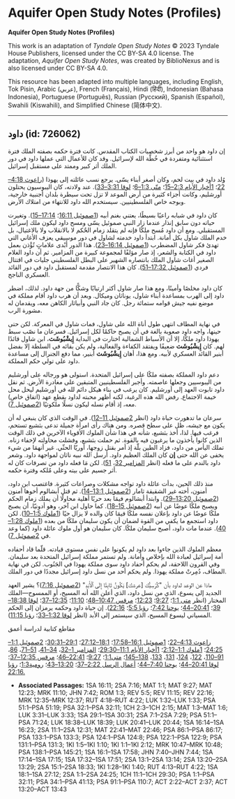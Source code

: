 # Aquifer Open Study Notes (Profiles)

**Aquifer Open Study Notes (Profiles)**

This work is an adaptation of *Tyndale Open Study Notes* © 2023 Tyndale House Publishers, licensed under the CC BY\-SA 4\.0 license. The adaptation, *Aquifer Open Study Notes*, was created by BiblioNexus and is also licensed under CC BY\-SA 4\.0\.

This resource has been adapted into multiple languages, including English, Tok Pisin, Arabic (عربي), French (Français), Hindi (हिंदी), Indonesian (Bahasa Indonesia), Portuguese (Português), Russian (Русский), Spanish (Español), Swahili (Kiswahili), and Simplified Chinese (简体中文).



--------------------------------

## داود (id: 726062)

إن داود هو واحد من أبرز شخصيات الكتاب المقدس. كانت فترة حكمه بصفته الملك فترة استثنائية ومتفردة في خُطَّة الله لإسرائيل. وقد كان للأعمال التي عملها داود في دور الملك أثر كبير وممتد على مستقبل إسرائيل.

وُلد داود في بيت لحم، وكان أصغر أبناء يسّى. يرجع نسب عائلته إلى يهوذا ([راعوث 4:18–22](https://ref.ly/Ruth4:18-Ruth4:22)؛ [1أخبار الأيام 2:3–15](https://ref.ly/1Chr2:3-1Chr2:15)؛ [متّى 1:3–6](https://ref.ly/Matt1:3-Matt1:6)؛ [لوقا 3:31–33](https://ref.ly/Luke3:31-Luke3:33)). عند ولادته، كان اليبوسيون يحتلون أورشليم، وكانت أجزاء كثيرة من أرض الموعد لا تزل تحت سيطرة بلدان أجنبية خارجية، وبوجه خاص الفلسطينيين. سيستخدم الله داود للانتهاء من امتلاك الأرض.

كان داود في شبابه راعيًا بسيطًا، يعتني بغنم أبيه ([1صموئيل 16:11](https://ref.ly/1Sam16:11)؛ [17:14–15](https://ref.ly/1Sam17:14-1Sam17:15)). وتغيرت حياته دون سابق إنذار عندما زار النبي صموئيل يسّى ومسح داود ليكون ملك إسرائيل المستقبلي. ومع أن داود مُسح ملكًا فإنه لم يتقلد زمام الحٌكم لا بالانقلاب ولا بالاغتيال، بل خدم الملك شاول بكل أمانة. ابتدأ داود خدمته لشاول في دور موسيقي يعزف الأغاني التي تهدئ فكر شاول المضطرب ([1صموئيل 16:14–23](https://ref.ly/1Sam16:14-1Sam16:23)). هذا الدور أَبْدى علاماتٍ تُؤْذن بعمل داود في الكتابة والشعر، إذ صار مؤلفًا لمجموعة كبيرة من المزامير. ثم أن داود الغلام الصغير أغاث شاول الملك بانتصاره الشهير على البطل الفلسطيني جليات في اقتتال فردي ([1صموئيل 17:32–51](https://ref.ly/1Sam17:32-1Sam17:51)). كان هذا الانتصار مقدمة لمستقبل داود في دور القائد العسكري الناجح.

كان داود مخلصًا وأمينًا، ومع هذا صار شاول أكثر ارتيابًا وشكًّا من جهة داود. لذلك، اضطر داود إلى الهرب بمساعدة أبناء شاول، يوناثان وميكال. وبعد أن هرب داود أقام مملكة في موضع نفيه جيش قوامه ستمائة رجل. كان جاد النبي وأبياثار الكاهن معه، ويقدمان له مشورة الرب.

في نهاية المطاف انتهى طول أناة الله على شاول، فمات شاول في المعركة. لكن حتى حينها، واجه داود صعوبة بالغة في أن يصبح حاكمًا لكل إسرائيل. فسرعان ما نصّب سبط يهوذا داود ملكًا، إلا أن الأسباط الشمالية اختارت في البداية **إِيشْبُوشَث**، ابن شاول قائدًا لهم. كان **إِيشْبُوشَث** ضعيفًا ويفتقد الكفاءة والفعالية، ولم يكن بقائه في السلطة إلا بفضل أبنير القائد العسكري لأبيه. ومع هذا، أهان **إِيشْبُوشَث** أبنير، مما دفع الجنرال إلى مساعدة داود على تولي حكم المملكة.

دعم داود المملكة بصفته ملكًا على إسرائيل المتحدة. استولى هو ورجاله على أورشليم من اليبوسيين وجعلها عاصمته. وأجبر الفلسطينيين المتبقين على مغادرة الأرض. ثم نقل داود تابوت العهد إلى أورشليم. كان يرغب في بناء هيكل دائم لله في أورشليم ليحل محل خيمة الاجتماع. رفض الله هذه الرغبة، لكنه أظهر محبته لداود بقطع عهد (اتفاق خاص) معه، إذ أقام نسله ليكون نسلًا ملكوتيًا ([2صموئيل 7](https://ref.ly/2Sam7:1-2Sam7:29)).

سرعان ما تدهورت حياة داود (انظر [2صموئيل 11–12](https://ref.ly/2Sam11:1-2Sam12:31)). في الوقت الذي كان ينبغي له أن يكون مع جيشه، ظل على سطح قصره. ومن هناك رأى امرأة جميلة تدعى بثشبع تستحم، فرغب فيها. لذا، أخذ بثشبع، شأنه في هذا شأن الملوك الأقوياء الآخرين في ذلك الوقت الذين كانوا يأخذون ما يرغبون فيه بالقوة. ثم حملت بثشبع، وفشلت محاولته لإخفاء زناه. تملك اليأس من داود، فزاد الطين بلّة إذ أمر بقتل زوجها، أوريّا الحثّي. غير أنهمَا من شيء يخفى عن الله حتى **إن** كان الملك العظيم داود. أرسل ٱلله نبيه ناثان لمواجهة داود. وشعر داود بالندم على ما فعله (انظر [المزامير 32](https://ref.ly/Ps32:1-Ps32:11)، [51](https://ref.ly/Ps51:1-Ps51:19)). لكن مَا فعله داود من تصرفات كان له أثر جسيم على بيته وعلى مٌلكه وفترة حكمه.

منذ ذلك الحين، بدأت عائلة داود تواجه مشكلات وصراعات كثيرة. فاغتصب ابن داود، أمنون، أخته غير الشقيقة ثامار ([2صموئيل 13:1–14](https://ref.ly/2Sam13:1-2Sam13:14)). ثم قتل أبشالوم أخوها أمنون ([2صموئيل 13:20–29](https://ref.ly/2Sam13:20-2Sam13:29)). وابتدأ أبشالوم فيمَا بعد حربًا أهلية محاولًا أن يملك زمام الحكم ويصبح ملكًا عوضًا عن أبيه ([2صموئيل 15–18](https://ref.ly/2Sam15:1-2Sam18:33)). كما حاول ابن آخر، وهو أدونيّا، أن يصبح ملكًا عوضًا عن داود بإعلان نفسه ملكًا فيمَا كان والده لا يزال حيًا ([1ملوك 1:5–10](https://ref.ly/1Kgs1:5-1Kgs1:10)). لكن داود استجمع ما يكفي من القوة لضمان أن يكون سليمان ملكًا من بعده ([1ملوك 1:28–40](https://ref.ly/1Kgs1:28-1Kgs1:40)). عندما مات داود، أصبح سليمان ملكًا. كان سليمان هو أول ملوك عائلة داود (كما وعد في [2صموئيل 7](https://ref.ly/2Sam7:1-2Sam7:29)).

معظم الملوك الذين جاءوا بعد داود لم يكونوا على نفس مستوى قيادته. قلّما قاد أحفاده أمة إسرائيل لعبادة الله بإخلاص وأمانة. ولم تستمر مملكة إسرائيل المتحدة بعد سليمان. وفي القرون اللاحقة، لم يحكم أحفاد داود سوى مملكة يهوذا في الجَنُوب. لكن في نهاية المطاف، دُمِرتْ مملكة يهوذا. ولم يحكم أحد من نسل داود إسرائيل مجددًا في دور الملك.

ماذا عن الوعد لداود بأن "كُرْسِيُّك \[عرشك] يَكُونُ ثَابِتًا إِلَى ٱلْأَبَدِ" ([2صموئيل 7:16](https://ref.ly/2Sam7:16))؟ يشير العهد الجديد إلى يسوع، الذي من نسل داود، الذي أعلن الله أنه المسيح، أو الممسوح—الملك المختار (انظر [متى 1:1](https://ref.ly/Matt1:1)؛ [9:27](https://ref.ly/Matt9:27)؛ [12:23](https://ref.ly/Matt12:23)؛ [مرقس 10:47–48](https://ref.ly/Mark10:47-Mark10:48)؛ [11:10](https://ref.ly/Mark11:10)؛ [12:35–37](https://ref.ly/Mark12:35-Mark12:37)؛ [لوقا 18:38–39](https://ref.ly/Luke18:38-Luke18:39)؛ [20:41–44](https://ref.ly/Luke20:41-Luke20:44)؛ [يوحنا 7:42](https://ref.ly/John7:42)؛ [رؤيا 5:5](https://ref.ly/Rev5:5)؛ [22:16](https://ref.ly/Rev22:16)). إن حياة داود وحكمه يرمزان إلى الحكم المسياني ليسوع المسيح، الذي سيستمر إلى الأبد (انظر [لوقا 1:32–33](https://ref.ly/Luke1:32-Luke1:33)؛ [رؤيا 11:15](https://ref.ly/Rev11:15)).

مقاطع كتابية لدراسة أعمق

[راعوث 4:13–22](https://ref.ly/Ruth4:13-Ruth4:22)؛ [1صموئيل 16:1–17:58](https://ref.ly/1Sam16:1-1Sam17:58)؛ [18:1–27:12](https://ref.ly/1Sam18:1-1Sam27:12)؛ [29:1–30:31](https://ref.ly/1Sam29:1-1Sam30:31)؛ [2صموئيل 1:1–24:25](https://ref.ly/2Sam1:1-2Sam24:25)؛ [1ملوك 1:1–2:12](https://ref.ly/1Kgs1:1-1Kgs2:12)؛ [1أخبار الأيام 11:1–29:30](https://ref.ly/1Chr11:1-1Chr29:30)؛ [المزامير 1–32](https://ref.ly/Ps1:1-Ps32:11)، [34–41](https://ref.ly/Ps34:1-Ps41:13)، [51–71](https://ref.ly/Ps51:1-Ps71:24)، [86](https://ref.ly/Ps86:1-Ps86:17)، [91–110](https://ref.ly/Ps91:1-Ps110:7)، [122](https://ref.ly/Ps122:1-Ps122:9)، [124](https://ref.ly/Ps124:1-Ps124:8)، [131](https://ref.ly/Ps131:1-Ps131:3)، [133](https://ref.ly/Ps133:1-Ps133:3)، [138–145](https://ref.ly/Ps138:1-Ps145:21)؛ [متى1:1](https://ref.ly/Matt1:1)؛ [9:27](https://ref.ly/Matt9:27)؛ [22:41–46](https://ref.ly/Matt22:41-Matt22:46)؛ [مرقس 12:35–37](https://ref.ly/Mark12:35-Mark12:37)؛ [لوقا 20:41–44](https://ref.ly/Luke20:41-Luke20:44)؛ [يوحنا 7:40–44](https://ref.ly/John7:40-John7:44)؛ [أعمال الرسل 2:22–37](https://ref.ly/Acts2:22-Acts2:37)؛ [13:20–43](https://ref.ly/Acts13:20-Acts13:43)؛ [رومية1:3](https://ref.ly/Rom1:3)؛ [رؤيا 22:16\.](https://ref.ly/Rev22:16)

* **Associated Passages:** 1SA 16:11; 2SA 7:16; MAT 1:1; MAT 9:27; MAT 12:23; MRK 11:10; JHN 7:42; ROM 1:3; REV 5:5; REV 11:15; REV 22:16; MRK 12:35–MRK 12:37; RUT 4:18–RUT 4:22; LUK 1:32–LUK 1:33; PSA 51:1–PSA 51:19; PSA 32:1–PSA 32:11; 1CH 2:3–1CH 2:15; MAT 1:3–MAT 1:6; LUK 3:31–LUK 3:33; 1SA 29:1–1SA 30:31; 2SA 7:1–2SA 7:29; PSA 51:1–PSA 71:24; LUK 18:38–LUK 18:39; LUK 20:41–LUK 20:44; 1SA 16:14–1SA 16:23; 2SA 11:1–2SA 12:31; MAT 22:41–MAT 22:46; PSA 86:1–PSA 86:17; PSA 133:1–PSA 133:3; PSA 124:1–PSA 124:8; PSA 122:1–PSA 122:9; PSA 131:1–PSA 131:3; 1KI 1:5–1KI 1:10; 1KI 1:1–1KI 2:12; MRK 10:47–MRK 10:48; PSA 138:1–PSA 145:21; 1SA 16:1–1SA 17:58; JHN 7:40–JHN 7:44; 1SA 17:14–1SA 17:15; 1SA 17:32–1SA 17:51; 2SA 13:1–2SA 13:14; 2SA 13:20–2SA 13:29; 2SA 15:1–2SA 18:33; 1KI 1:28–1KI 1:40; RUT 4:13–RUT 4:22; 1SA 18:1–1SA 27:12; 2SA 1:1–2SA 24:25; 1CH 11:1–1CH 29:30; PSA 1:1–PSA 32:11; PSA 34:1–PSA 41:13; PSA 91:1–PSA 110:7; ACT 2:22–ACT 2:37; ACT 13:20–ACT 13:43

